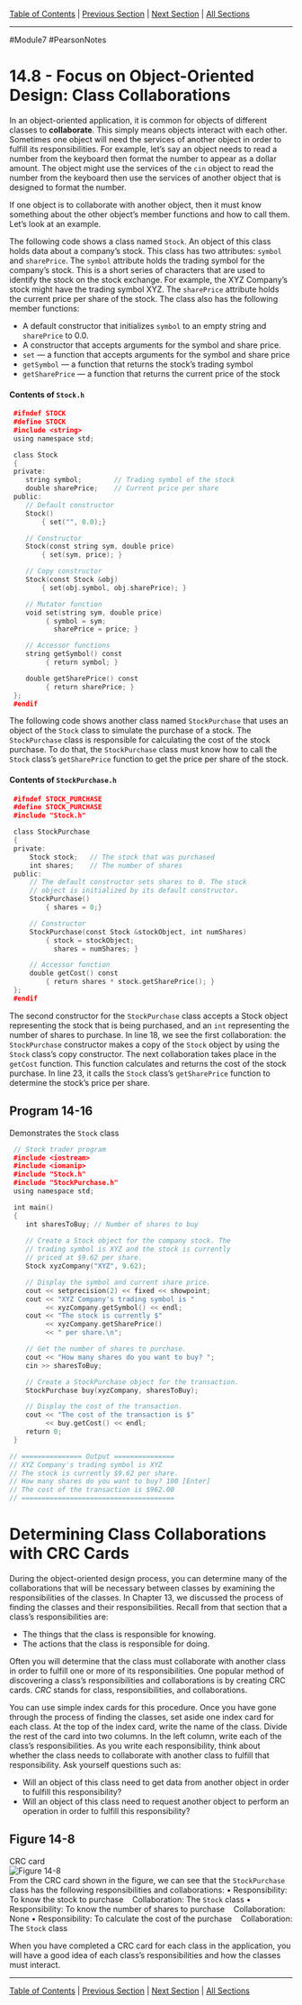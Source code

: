 [Table of Contents](/README.md) | [Previous Section](14.7%20-%20Aggregation.md) | [Next Section](14.9%20-%20Focus%20on%20Object-Oriented%20Programming.md) | [All Sections](/Module%207/Pearson%20Notes/)
***
#Module7 #PearsonNotes <br />
# 14.8 - Focus on Object-Oriented Design: Class Collaborations
In an object-oriented application, it is common for objects of different classes to **collaborate**. This simply means objects interact with each other. Sometimes one object will need the services of another object in order to fulfill its responsibilities. For example, let’s say an object needs to read a number from the keyboard then format the number to appear as a dollar amount. The object might use the services of the `cin` object to read the number from the keyboard then use the services of another object that is designed to format the number.

If one object is to collaborate with another object, then it must know something about the other object’s member functions and how to call them. Let’s look at an example.

The following code shows a class named `Stock`. An object of this class holds data about a company’s stock. This class has two attributes: `symbol` and `sharePrice`. The `symbol` attribute holds the trading symbol for the company’s stock. This is a short series of characters that are used to identify the stock on the stock exchange. For example, the XYZ Company’s stock might have the trading symbol XYZ. The `sharePrice` attribute holds the current price per share of the stock. The class also has the following member functions:
- A default constructor that initializes `symbol` to an empty string and `sharePrice` to 0.0.
- A constructor that accepts arguments for the symbol and share price.
- `set` — a function that accepts arguments for the symbol and share price
- `getSymbol` — a function that returns the stock’s trading symbol
- `getSharePrice` — a function that returns the current price of the stock

#### Contents of `Stock.h`
```c++
 #ifndef STOCK
 #define STOCK
 #include <string>
 using namespace std;

 class Stock
 {
 private:
    string symbol;        // Trading symbol of the stock
    double sharePrice;    // Current price per share
 public:
    // Default constructor
    Stock()
        { set("", 0.0);}

    // Constructor
    Stock(const string sym, double price)
        { set(sym, price); }

    // Copy constructor
    Stock(const Stock &obj)
        { set(obj.symbol, obj.sharePrice); }

    // Mutator function
    void set(string sym, double price)
         { symbol = sym;
           sharePrice = price; }

    // Accessor functions
    string getSymbol() const
         { return symbol; }

    double getSharePrice() const
         { return sharePrice; }
 };
 #endif
```

The following code shows another class named `StockPurchase` that uses an object of the `Stock` class to simulate the purchase of a stock. The `StockPurchase` class is responsible for calculating the cost of the stock purchase. To do that, the `StockPurchase` class must know how to call the `Stock` class’s `getSharePrice` function to get the price per share of the stock.

#### Contents of `StockPurchase.h`
```c++
 #ifndef STOCK_PURCHASE
 #define STOCK_PURCHASE
 #include "Stock.h"

 class StockPurchase
 {
 private:
     Stock stock;   // The stock that was purchased
     int shares;    // The number of shares
 public:
     // The default constructor sets shares to 0. The stock
     // object is initialized by its default constructor.
     StockPurchase()
         { shares = 0;}

     // Constructor
     StockPurchase(const Stock &stockObject, int numShares)
         { stock = stockObject;
           shares = numShares; }

     // Accessor function
     double getCost() const
         { return shares * stock.getSharePrice(); }
 };
 #endif
```
The second constructor for the `StockPurchase` class accepts a Stock object representing the stock that is being purchased, and an `int` representing the number of shares to purchase. In line 18, we see the first collaboration: the `StockPurchase` constructor makes a copy of the `Stock` object by using the `Stock` class’s copy constructor. The next collaboration takes place in the `getCost` function. This function calculates and returns the cost of the stock purchase. In line 23, it calls the `Stock` class’s `getSharePrice` function to determine the stock’s price per share. 

## Program 14-16
Demonstrates the `Stock` class
```c++
 // Stock trader program
 #include <iostream>
 #include <iomanip>
 #include "Stock.h"
 #include "StockPurchase.h"
 using namespace std;

 int main()
 {
    int sharesToBuy; // Number of shares to buy
    
    // Create a Stock object for the company stock. The
    // trading symbol is XYZ and the stock is currently
    // priced at $9.62 per share.
    Stock xyzCompany("XYZ", 9.62);

    // Display the symbol and current share price.
    cout << setprecision(2) << fixed << showpoint;
    cout << "XYZ Company's trading symbol is "
         << xyzCompany.getSymbol() << endl;
    cout << "The stock is currently $"
         << xyzCompany.getSharePrice()
         << " per share.\n";

    // Get the number of shares to purchase.
    cout << "How many shares do you want to buy? ";
    cin >> sharesToBuy;

    // Create a StockPurchase object for the transaction.
    StockPurchase buy(xyzCompany, sharesToBuy);

    // Display the cost of the transaction.
    cout << "The cost of the transaction is $"
         << buy.getCost() << endl;
    return 0;
 }

// =============== Output ===============
// XYZ Company's trading symbol is XYZ
// The stock is currently $9.62 per share.
// How many shares do you want to buy? 100 [Enter]
// The cost of the transaction is $962.00
// ======================================
```

# Determining Class Collaborations with CRC Cards
During the object-oriented design process, you can determine many of the collaborations that will be necessary between classes by examining the responsibilities of the classes. In Chapter 13, we discussed the process of finding the classes and their responsibilities. Recall from that section that a class’s responsibilities are:
- The things that the class is responsible for knowing.  
- The actions that the class is responsible for doing.

Often you will determine that the class must collaborate with another class in order to fulfill one or more of its responsibilities. One popular method of discovering a class’s responsibilities and collaborations is by creating CRC cards. *CRC* stands for class, responsibilities, and collaborations.

You can use simple index cards for this procedure. Once you have gone through the process of finding the classes, set aside one index card for each class. At the top of the index card, write the name of the class. Divide the rest of the card into two columns. In the left column, write each of the class’s responsibilities. As you write each responsibility, think about whether the class needs to collaborate with another class to fulfill that responsibility. Ask yourself questions such as:
- Will an object of this class need to get data from another object in order to fulfill this responsibility?  
- Will an object of this class need to request another object to perform an operation in order to fulfill this responsibility?

## Figure 14-8
CRC card <br />
![Figure 14-8](Singular%20Photos/14.8%20-%20Figure%2014-8.png) <br />
From the CRC card shown in the figure, we can see that the `StockPurchase` class has the following responsibilities and collaborations:
• Responsibility: To know the stock to purchase
   Collaboration: The `Stock` class
• Responsibility: To know the number of shares to purchase
   Collaboration: None
• Responsibility: To calculate the cost of the purchase
   Collaboration: The `Stock` class

When you have completed a CRC card for each class in the application, you will have a good idea of each class’s responsibilities and how the classes must interact.
***
[Table of Contents](/README.md) | [Previous Section](14.7%20-%20Aggregation.md) | [Next Section](14.9%20-%20Focus%20on%20Object-Oriented%20Programming.md) | [All Sections](/Module%207/Pearson%20Notes/)